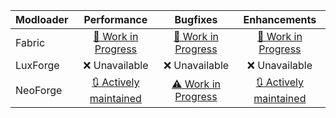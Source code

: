 | Modloader | Performance | Bugfixes | Enhancements |
| --- | :---: | :---: | :---: |
| Fabric | [🚧 Work in Progress](fabric/optimizations.md) | [🚧 Work in Progress](fabric/fixes.md) | [🚧 Work in Progress](fabric/enhancements.md) |
| LuxForge | ❌ Unavailable | ❌ Unavailable | ❌ Unavailable |
| NeoForge | [🔃 Actively maintained](neo/optimizations.md) | [⚠ Work in Progress](neo/fixes.md) | [🔃 Actively maintained](neo/enhancements.md) |